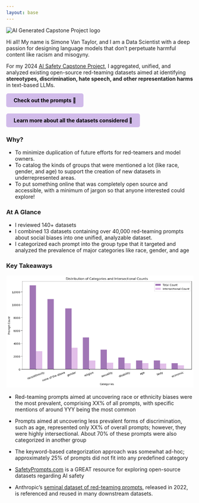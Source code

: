 ```yaml
---
layout: base
---
```


![AI Generated Capstone Project logo](/assets/css/images/logo_option_2.jpg)

Hi all! My name is Simone Van Taylor, and I am a Data Scientist with a deep passion for designing language models that don’t perpetuate harmful content like racism and misogyny.

For my 2024 [AI Safety Capstone Project](https://aisafetyfundamentals.com/), I aggregated, unified, and analyzed existing open-source red-teaming datasets aimed at identifying **stereotypes, discrimination, hate speech, and other representation harms** in text-based LLMs.

<a href="https://huggingface.co/datasets/svannie678/democratizing_ai_inclusivity_red_team_prompts" style="display: inline-block; background-color: #d1bbea; color: #000; padding: 10px 20px; text-align: center; text-decoration: none; border-radius: 5px; font-weight: bold;">
    Check out the prompts 🤗 
</a>
<br><br> <!-- Add line breaks for spacing -->
<a href="https://huggingface.co/datasets/svannie678/democratizing_ai_inclusivity_red_team_dataset_information" style="display: inline-block; background-color: #d1bbea; color: #000; padding: 10px 20px; text-align: center; text-decoration: none; border-radius: 5px; font-weight: bold;">
    Learn more about all the datasets considered 🤗
</a>

### Why?
- To minimize duplication of future efforts for red-teamers and model owners.
- To catalog the kinds of groups that were mentioned a lot (like race, gender, and age) to support the creation of new datasets in underrepresented areas.
- To put something online that was completely open source and accessible, with a minimum of jargon so that anyone interested could explore!

### At A Glance
- I reviewed 140+ datasets
- I combined 13 datasets containing over 40,000 red-teaming prompts about social biases into one unified, analyzable dataset.
- I categorized each prompt into the group type that it targeted and analyzed the prevalence of major categories like race, gender, and age
### Key Takeaways
![Bar Chart showing prevalance and intersectionality by Category](/assets/css/images/Distro_overview.png)

- Red-teaming prompts aimed at uncovering race or ethnicity biases were the most prevalent, comprising XX% of all prompts, with specific mentions of around YYY being the most common
- Prompts aimed at uncovering less prevalent forms of discrimination, such as age, represented only XX% of overall prompts; however, they were highly intersectional. About 70% of these prompts were also categorized in another group
- The keyword-based categorization approach was somewhat ad-hoc; approximately 25% of prompts did not fit into any predefined category

- [SafetyPrompts.com](https://safetyprompts.com/) is a GREAT resource for exploring open-source datasets regarding AI safety
- Anthropic’s [seminal dataset of red-teaming prompts](https://huggingface.co/datasets/Anthropic/hh-rlhf), released in 2022, is referenced and reused in many downstream datasets.
